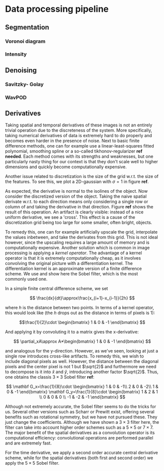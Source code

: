 # Data processing pipeline

## Segmentation

### Voronoi diagram

### Intensity


## Denoising


### Savitzky- Golay

### WavPOD

## Derivatives
Taking spatial and temporal derivatives of these images is not an entirely trivial operation due to the discreteness of the system. More specifically, taking numerical derivatives of data is extremely hard to do properly and becomes even harder in the presence of noise. Next to basic finite difference methods, one can for example use a linear-least-squares fitted polynomial, smoothing spline or a so-called tikhonov-regularizer **ref needed**. Each method comes with its strengths and weaknesses, but one particularly nasty thing for our context is that they don't scale well to higher dimensions and quickly become computationally expensive.

Another issue related to discretization is the size of the grid w.r.t. the size of the features. To see this, we plot a 2D-gaussian with $\sigma=1$ in figure **ref**.

As expected, the derivative is normal to the isolines of the object. Now consider the discretized version of the object. Taking the naive spatial derivate w.r.t. to each direction means only considering a single row or column of and taking the derivative in that direction. Figure **ref** shows the result of this operation. An artifact is clearly visible: instead of a nice uniform derivative, we see a 'cross'. This effect is a cause of the discretization grid being too large for some smaller, often bright, objects. 

To remedy this, one can for example artificially upscale the grid, interpolate the values inbetween, and take the derivates from this grid. This is not ideal however, since the upscaling requires a large amount of memory and is computationally expensive. Another solution which is common in image processing is applying a *kernel operator*. The advantage of a kernel operator is that it is extremely computationally cheap, as it involves convolving the original picture with a differentiation kernel. The differentiation kernel is an approximate version of a finite difference scheme. We use and show here the Sobel filter, which is the most commonly used one. 

In a simple finite central difference scheme, we set

$$
\frac{dx}{dt}\approx\frac{x_{i+1}-x_{i-1}}{2h}
$$

where $h$ is the distance between two points. In terms of a kernel operator, this would look like (the $h$ drops out as the distance in terms of pixels is 1):

$$\frac{1}{2}\cdot
\begin{bmatrix}
1 & 0 & -1
\end{bmatrix}
$$

And applying it by convoluting it to a matrix gives the x-derivative:

$$
\partial_xA\approx A*\begin{bmatrix}
1 & 0 & -1
\end{bmatrix}
$$

and analogous for the y-direction. However, as we've seen, looking at just a single row introduces cross-like artifacts. To remedy this, we wish to include diagonal pixels as well. However, the distance between the diagonal pixels and the center pixel is not 1 but $\sqrt{2}$ and furthermore we need to decompose is it into $\hat{x}$ and $\hat{y}$, introducing another factor $\sqrt{2}$. Thus, one obtains the classis $3\times3$ Sobel filter **ref**:

$$
\mathbf G_x=\frac{1}{8}\cdot
\begin{bmatrix}
1 & 0 & -1\\
2 & 0 & -2\\
1 & 0 & -1
\end{bmatrix}
\mathbf G_y=\frac{1}{8}\cdot
\begin{bmatrix}
1 & 2 & 1 \\
0 & 0 & 0 \\
-1 & -2 & -1
\end{bmatrix}
$$

Although not extremely accurate, the Sobel filter seems to do the tricks for us. Several other versions such as Scharr or Prewitt exist, offering several benefits such as rotational symmetry, but we have not pursued these. They just change the coefficients. Although we have shown a $3\times3$ filter here, the filter can take into account higher order schemes such as a $5\times5$ or $7\times7$. The major benefit of the spatial derivatives as a convolution operator is its computational efficiency: convolutional operations are performed parallel and are extremely fast. 

For the time derivative, we apply a second order accurate central derivative scheme, while for the spatial derivatives (both first and second order) we apply the $5\times5$ Sobel filter.


